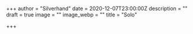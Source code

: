 +++
author = "Silverhand"
date = 2020-12-07T23:00:00Z
description = ""
draft = true
image = ""
image_webp = ""
title = "Solo"

+++
